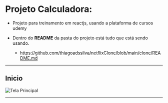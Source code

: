 # Projeto Calculadora:

* Projeto para treinamento em reactjs, usando a plataforma de cursos udemy

* Dentro do <b>README</b> da pasta do projeto está tudo que está sendo usando.
   * https://github.com/thiagoadssilva/netflixClone/blob/main/clone/README.md

<hr/>

## <b>Inicio</b> 

![Tela Principal](images/incial.png)
<hr>